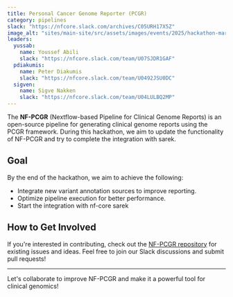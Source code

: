 ```yaml
---
title: Personal Cancer Genome Reporter (PCGR)
category: pipelines
slack: "https://nfcore.slack.com/archives/C05URH17X5Z"
image_alt: "sites/main-site/src/assets/images/events/2025/hackathon-march/nf-pcgr.png"
leaders:
  yussab:
    name: Youssef Abili
    slack: "https://nfcore.slack.com/team/U07SJDR1GAF"
  pdiakumis:
    name: Peter Diakumis
    slack: "https://nfcore.slack.com/team/U0492JSU0DC"
  sigven:
    name: Sigve Nakken
    slack: "https://nfcore.slack.com/team/U04LULBQ2MP"
---
```


The **NF-PCGR** (Nextflow-based Pipeline for Clinical Genome Reports) is an open-source pipeline for generating clinical genome reports using the PCGR framework.
During this hackathon, we aim to update the functionality of NF-PCGR and try to complete the integration with sarek.

## Goal

By the end of the hackathon, we aim to achieve the following:

- Integrate new variant annotation sources to improve reporting.
- Optimize pipeline execution for better performance.
- Start the integration with nf-core sarek

## How to Get Involved

If you're interested in contributing, check out the [NF-PCGR repository](https://github.com/BarryDigby/nf-pcgr) for existing issues and ideas.
Feel free to join our Slack discussions and submit pull requests!

---

Let's collaborate to improve NF-PCGR and make it a powerful tool for clinical genomics!
